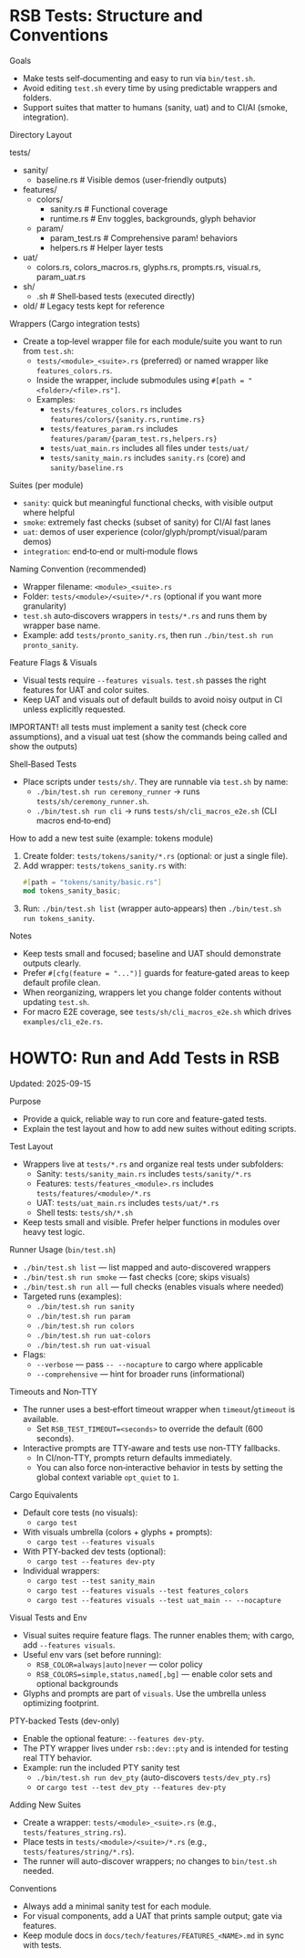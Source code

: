 # RSB Tests: Structure and Conventions

Goals
- Make tests self‑documenting and easy to run via `bin/test.sh`.
- Avoid editing `test.sh` every time by using predictable wrappers and folders.
- Support suites that matter to humans (sanity, uat) and to CI/AI (smoke, integration).

Directory Layout

tests/
- sanity/
  - baseline.rs            # Visible demos (user‑friendly outputs)
- features/
  - colors/
    - sanity.rs           # Functional coverage
    - runtime.rs          # Env toggles, backgrounds, glyph behavior
  - param/
    - param_test.rs       # Comprehensive param! behaviors
    - helpers.rs          # Helper layer tests
- uat/
  - colors.rs, colors_macros.rs, glyphs.rs, prompts.rs, visual.rs, param_uat.rs
- sh/
  - <name>.sh             # Shell‑based tests (executed directly)
- old/                    # Legacy tests kept for reference

Wrappers (Cargo integration tests)
- Create a top‑level wrapper file for each module/suite you want to run from `test.sh`:
  - `tests/<module>_<suite>.rs` (preferred) or named wrapper like `features_colors.rs`.
  - Inside the wrapper, include submodules using `#[path = "<folder>/<file>.rs"]`.
  - Examples:
    - `tests/features_colors.rs` includes `features/colors/{sanity.rs,runtime.rs}`
    - `tests/features_param.rs` includes `features/param/{param_test.rs,helpers.rs}`
    - `tests/uat_main.rs` includes all files under `tests/uat/`
    - `tests/sanity_main.rs` includes `sanity.rs` (core) and `sanity/baseline.rs`

Suites (per module)
- `sanity`: quick but meaningful functional checks, with visible output where helpful
- `smoke`: extremely fast checks (subset of sanity) for CI/AI fast lanes
- `uat`: demos of user experience (color/glyph/prompt/visual/param demos)
- `integration`: end‑to‑end or multi‑module flows

Naming Convention (recommended)
- Wrapper filename: `<module>_<suite>.rs`
- Folder: `tests/<module>/<suite>/*.rs` (optional if you want more granularity)
- `test.sh` auto‑discovers wrappers in `tests/*.rs` and runs them by wrapper base name.
- Example: add `tests/pronto_sanity.rs`, then run `./bin/test.sh run pronto_sanity`.

Feature Flags & Visuals
- Visual tests require `--features visuals`. `test.sh` passes the right features for UAT and color suites.
- Keep UAT and visuals out of default builds to avoid noisy output in CI unless explicitly requested.

IMPORTANT! all tests must implement a sanity test (check core assumptions), and a visual uat test (show the commands being called and show the outputs)

Shell‑Based Tests
- Place scripts under `tests/sh/`. They are runnable via `test.sh` by name:
  - `./bin/test.sh run ceremony_runner` → runs `tests/sh/ceremony_runner.sh`.
  - `./bin/test.sh run cli` → runs `tests/sh/cli_macros_e2e.sh` (CLI macros end‑to‑end)

How to add a new test suite (example: tokens module)
1) Create folder: `tests/tokens/sanity/*.rs` (optional: or just a single file).
2) Add wrapper: `tests/tokens_sanity.rs` with:
   ```rust
   #[path = "tokens/sanity/basic.rs"]
   mod tokens_sanity_basic;
   ```
3) Run: `./bin/test.sh list` (wrapper auto‑appears) then `./bin/test.sh run tokens_sanity`.

Notes
- Keep tests small and focused; baseline and UAT should demonstrate outputs clearly.
- Prefer `#[cfg(feature = "...")]` guards for feature‑gated areas to keep default profile clean.
- When reorganizing, wrappers let you change folder contents without updating `test.sh`.
 - For macro E2E coverage, see `tests/sh/cli_macros_e2e.sh` which drives `examples/cli_e2e.rs`.


# HOWTO: Run and Add Tests in RSB

Updated: 2025-09-15

Purpose
- Provide a quick, reliable way to run core and feature-gated tests.
- Explain the test layout and how to add new suites without editing scripts.

Test Layout
- Wrappers live at `tests/*.rs` and organize real tests under subfolders:
  - Sanity: `tests/sanity_main.rs` includes `tests/sanity/*.rs`
  - Features: `tests/features_<module>.rs` includes `tests/features/<module>/*.rs`
  - UAT: `tests/uat_main.rs` includes `tests/uat/*.rs`
  - Shell tests: `tests/sh/*.sh`
- Keep tests small and visible. Prefer helper functions in modules over heavy test logic.

Runner Usage (`bin/test.sh`)
- `./bin/test.sh list` — list mapped and auto-discovered wrappers
- `./bin/test.sh run smoke` — fast checks (core; skips visuals)
- `./bin/test.sh run all` — full checks (enables visuals where needed)
- Targeted runs (examples):
  - `./bin/test.sh run sanity`
  - `./bin/test.sh run param`
  - `./bin/test.sh run colors`
  - `./bin/test.sh run uat-colors`
  - `./bin/test.sh run uat-visual`
- Flags:
  - `--verbose` — pass `-- --nocapture` to cargo where applicable
  - `--comprehensive` — hint for broader runs (informational)
  
Timeouts and Non‑TTY
- The runner uses a best‑effort timeout wrapper when `timeout`/`gtimeout` is available.
  - Set `RSB_TEST_TIMEOUT=<seconds>` to override the default (600 seconds).
- Interactive prompts are TTY‑aware and tests use non‑TTY fallbacks.
  - In CI/non‑TTY, prompts return defaults immediately.
  - You can also force non‑interactive behavior in tests by setting the global
    context variable `opt_quiet` to `1`.

Cargo Equivalents
- Default core tests (no visuals):
  - `cargo test`
- With visuals umbrella (colors + glyphs + prompts):
  - `cargo test --features visuals`
- With PTY-backed dev tests (optional):
  - `cargo test --features dev-pty`
- Individual wrappers:
  - `cargo test --test sanity_main`
  - `cargo test --features visuals --test features_colors`
  - `cargo test --features visuals --test uat_main -- --nocapture`

Visual Tests and Env
- Visual suites require feature flags. The runner enables them; with cargo, add `--features visuals`.
- Useful env vars (set before running):
  - `RSB_COLOR=always|auto|never` — color policy
  - `RSB_COLORS=simple,status,named[,bg]` — enable color sets and optional backgrounds
- Glyphs and prompts are part of `visuals`. Use the umbrella unless optimizing footprint.

PTY-backed Tests (dev-only)
- Enable the optional feature: `--features dev-pty`.
- The PTY wrapper lives under `rsb::dev::pty` and is intended for testing real TTY behavior.
- Example: run the included PTY sanity test
  - `./bin/test.sh run dev_pty` (auto-discovers `tests/dev_pty.rs`)
  - or `cargo test --test dev_pty --features dev-pty`
  

Adding New Suites
- Create a wrapper: `tests/<module>_<suite>.rs` (e.g., `tests/features_string.rs`).
- Place tests in `tests/<module>/<suite>/*.rs` (e.g., `tests/features/string/*.rs`).
- The runner will auto-discover wrappers; no changes to `bin/test.sh` needed.

Conventions
- Always add a minimal sanity test for each module.
- For visual components, add a UAT that prints sample output; gate via features.
- Keep module docs in `docs/tech/features/FEATURES_<NAME>.md` in sync with tests.
